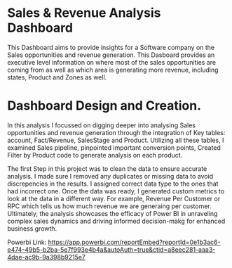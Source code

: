 # Sales & Revenue Analysis Dashboard 
This Dashboard aims to provide insights for a Software company on the Sales opportunities and revenue generation. This Dasboard provides an executive level information on where most of the sales opportunities are coming from as well as which area is generating more revenue, including states, Product and Zones as well.
# Dashboard Design and Creation.
In this analysis I focussed on digging deeper into analysing Sales opportunities and revenue generation through the integration of Key tables: account, Fact/Revenue, SalesStage and Product. Utilizing all these tables, I examined Sales pipeline, pinpointed important conversion points, Created Filter by Product code to generate analysis on each product. 

The first Step in this project was to clean the data to ensure accurate analysis. I made sure I removed any duplicates or missing data to avoid discrepencies in the results. I assigned correct data type to the ones that had incorrect one. 
Once the data was ready, I generated custom metrics to look at the data in a different way. For example, Revenue Per Customer or RPC which tells us how much revenue we are generaing per customer. 
Ultimately, the analysis showcases the efficacy of Power BI in unraveling complex sales dynamics and driving informed decision-makg for enhanced business growth.


Powerbi Link: https://app.powerbi.com/reportEmbed?reportId=0e1b3ac6-e474-49b5-b2ba-5e7f993e4b4a&autoAuth=true&ctid=a8eec281-aaa3-4dae-ac9b-9a398b9215e7
